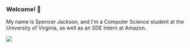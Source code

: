 ### Welcome! :tada:

My name is Spencer Jackson, and I'm a Computer Science student at the University of Virginia, as well as
an SDE Intern at Amazon.

![](https://art.pixilart.com/564a8df28031eaa.gif)

